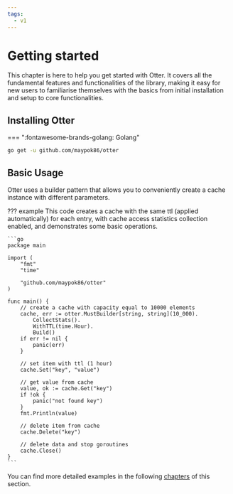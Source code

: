 ```yaml
---
tags:
  - v1
---
```


# Getting started

This chapter is here to help you get started with Otter. It covers all the fundamental features and functionalities of the library, making it easy for new users to familiarise themselves with the basics from initial installation and setup to core functionalities.

## Installing Otter

=== ":fontawesome-brands-golang: Golang"

``` bash
go get -u github.com/maypok86/otter
```

## Basic Usage

Otter uses a builder pattern that allows you to conveniently create a cache instance with different parameters.

??? example
    This code creates a cache with the same ttl (applied automatically) for each entry, with cache access statistics collection enabled, and demonstrates some basic operations.

    ```go
    package main
    
    import (
        "fmt"
        "time"
    
        "github.com/maypok86/otter"
    )
    
    func main() {
        // create a cache with capacity equal to 10000 elements
        cache, err := otter.MustBuilder[string, string](10_000).
            CollectStats().
            WithTTL(time.Hour).
            Build()
        if err != nil {
            panic(err)
        }
    
        // set item with ttl (1 hour) 
        cache.Set("key", "value")
    
        // get value from cache
        value, ok := cache.Get("key")
        if !ok {
            panic("not found key")
        }
        fmt.Println(value)
    
        // delete item from cache
        cache.Delete("key")
    
        // delete data and stop goroutines
        cache.Close()
    }
    ```

You can find more detailed examples in the following [chapters](features/index.md) of this section.
